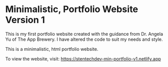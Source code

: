 # Minimalistic, Portfolio Website Version 1
This is my first portfolio website created with the guidance from Dr. Angela Yu of The App Brewery. I have altered the code to suit my needs and style.

This is a minimalistic, html portfolio website.

To view the website, visit: https://stentechdev-min-portfolio-v1.netlify.app
